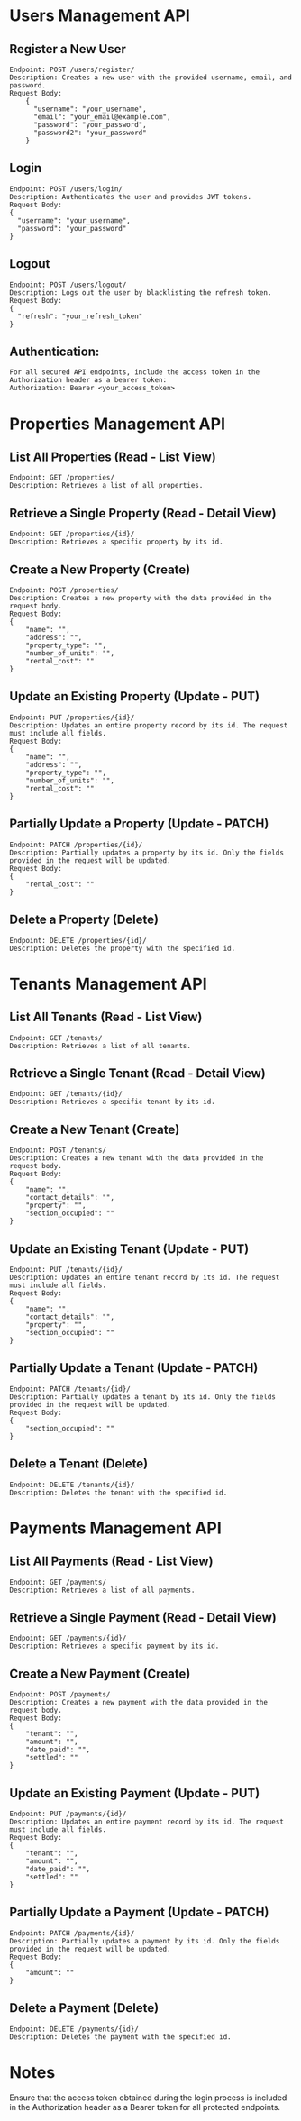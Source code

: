 # Users Management API
## Register a New User
    Endpoint: POST /users/register/
    Description: Creates a new user with the provided username, email, and password.
    Request Body:
        {
          "username": "your_username",
          "email": "your_email@example.com",
          "password": "your_password",
          "password2": "your_password"
        }
## Login
    Endpoint: POST /users/login/
    Description: Authenticates the user and provides JWT tokens.
    Request Body:
    {
      "username": "your_username",
      "password": "your_password"
    }
## Logout
    Endpoint: POST /users/logout/
    Description: Logs out the user by blacklisting the refresh token.
    Request Body:
    {
      "refresh": "your_refresh_token"
    }
## Authentication:
    For all secured API endpoints, include the access token in the Authorization header as a bearer token:
    Authorization: Bearer <your_access_token>
# Properties Management API
## List All Properties (Read - List View)
    Endpoint: GET /properties/
    Description: Retrieves a list of all properties.
## Retrieve a Single Property (Read - Detail View)
    Endpoint: GET /properties/{id}/
    Description: Retrieves a specific property by its id.
## Create a New Property (Create)
    Endpoint: POST /properties/
    Description: Creates a new property with the data provided in the request body.
    Request Body:
    {
        "name": "",
        "address": "",
        "property_type": "",
        "number_of_units": "",
        "rental_cost": ""
    }
## Update an Existing Property (Update - PUT)
    Endpoint: PUT /properties/{id}/
    Description: Updates an entire property record by its id. The request must include all fields.
    Request Body:
    {
        "name": "",
        "address": "",
        "property_type": "",
        "number_of_units": "",
        "rental_cost": ""
    }
## Partially Update a Property (Update - PATCH)
    Endpoint: PATCH /properties/{id}/
    Description: Partially updates a property by its id. Only the fields provided in the request will be updated.
    Request Body:
    {
        "rental_cost": ""
    }
## Delete a Property (Delete)
    Endpoint: DELETE /properties/{id}/
    Description: Deletes the property with the specified id.
# Tenants Management API
## List All Tenants (Read - List View)
    Endpoint: GET /tenants/
    Description: Retrieves a list of all tenants.
## Retrieve a Single Tenant (Read - Detail View)
    Endpoint: GET /tenants/{id}/
    Description: Retrieves a specific tenant by its id.
## Create a New Tenant (Create)
    Endpoint: POST /tenants/
    Description: Creates a new tenant with the data provided in the request body.
    Request Body:
    {
        "name": "",
        "contact_details": "",
        "property": "",
        "section_occupied": ""
    }
## Update an Existing Tenant (Update - PUT)
    Endpoint: PUT /tenants/{id}/
    Description: Updates an entire tenant record by its id. The request must include all fields.
    Request Body:
    {
        "name": "",
        "contact_details": "",
        "property": "",
        "section_occupied": ""
    }
## Partially Update a Tenant (Update - PATCH)
    Endpoint: PATCH /tenants/{id}/
    Description: Partially updates a tenant by its id. Only the fields provided in the request will be updated.
    Request Body:
    {
        "section_occupied": ""
    }
## Delete a Tenant (Delete)
    Endpoint: DELETE /tenants/{id}/
    Description: Deletes the tenant with the specified id.
# Payments Management API
## List All Payments (Read - List View)
    Endpoint: GET /payments/
    Description: Retrieves a list of all payments.
## Retrieve a Single Payment (Read - Detail View)
    Endpoint: GET /payments/{id}/
    Description: Retrieves a specific payment by its id.
## Create a New Payment (Create)
    Endpoint: POST /payments/
    Description: Creates a new payment with the data provided in the request body.
    Request Body:
    {
        "tenant": "",
        "amount": "",
        "date_paid": "",
        "settled": ""
    }
## Update an Existing Payment (Update - PUT)
    Endpoint: PUT /payments/{id}/
    Description: Updates an entire payment record by its id. The request must include all fields.
    Request Body:
    {
        "tenant": "",
        "amount": "",
        "date_paid": "",
        "settled": ""
    }
## Partially Update a Payment (Update - PATCH)
    Endpoint: PATCH /payments/{id}/
    Description: Partially updates a payment by its id. Only the fields provided in the request will be updated.
    Request Body:
    {
        "amount": ""
    }
## Delete a Payment (Delete)
    Endpoint: DELETE /payments/{id}/
    Description: Deletes the payment with the specified id.
# Notes
Ensure that the access token obtained during the login process is included in the Authorization header as a Bearer token for all protected endpoints.
